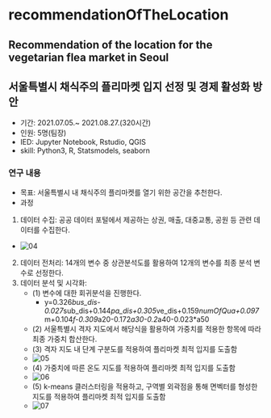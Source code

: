 # recommendationOfTheLocation
## Recommendation of the location for the vegetarian flea market in Seoul
## 서울특별시 채식주의 플리마켓 입지 선정 및 경제 활성화 방안
  
  
- 기간: 2021.07.05.~ 2021.08.27.(320시간)
- 인원: 5명(팀장)
- IED: Jupyter Notebook, Rstudio, QGIS
- skill: Python3, R, Statsmodels, seaborn
  
  
### 연구 내용
- 목표: 서울특별시 내 채식주의 플리마켓를 열기 위한 공간을 추천한다.
- 과정
1. 데이터 수집: 공공 데이터 포털에서 제공하는 상권, 매출, 대중교통, 공원 등 관련 데이터를 수집한다.
- ![04](https://user-images.githubusercontent.com/112467598/200491543-9ca3d4f5-62de-42b7-a82c-5ce1afe2f1d6.JPG)

2. 데이터 전처리: 14개의 변수 중 상관분석도를 활용하여 12개의 변수를 최종 분석 변수로 선정한다.
3. 데이터 분석 및 시각화: 
    - (1) 변수에 대한 회귀분석을 진행한다.
        - y=0.326*bus_dis-0.027*sub_dis+0.144*pa_dis+0.305*ve_dis+0.159*numOfQua+0.097*m+0.104*f-0.309*a20-0.172*a30-0.2*a40-0.023*a50 
    - (2) 서울특별시 격자 지도에서 해당식을 활용하여 가중치를 적용한 항목에 따라 최종 가중치 합산한다.
    - (3) 격자 지도 내 단계 구분도를 적용하여 플리마켓 최적 입지를 도출함
    - ![05](https://user-images.githubusercontent.com/112467598/200492963-f8f0800e-c0b1-4fc5-857c-bab035cc2868.JPG)
    - (4) 가중치에 따른 온도 지도를 적용하여 플리마켓 최적 입지를 도출함
    - ![06](https://user-images.githubusercontent.com/112467598/200493047-fcbdacde-85d6-44f3-a982-4ddedc7a5db1.JPG)
    - (5) k-means 클러스터링을 적용하고, 구역별 외곽점을 통해 면벡터를 형성한 지도를 적용하여 플리마켓 최적 입지를 도출함
    - ![07](https://user-images.githubusercontent.com/112467598/200493084-133ffabe-3a51-4295-b042-34bcd6a23582.JPG)
